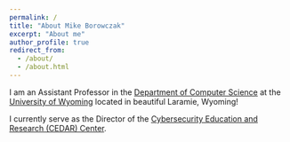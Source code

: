 ```yaml
---
permalink: /
title: "About Mike Borowczak"
excerpt: "About me"
author_profile: true
redirect_from: 
  - /about/
  - /about.html
---
```


I am an Assistant Professor in the [Department of Computer Science](http://www.uwyo/edu/cosc) at the [University of Wyoming](http://www.uwyo.edu) located in beautiful Laramie, Wyoming!

I currently serve as the Director of the [Cybersecurity Education and Research (CEDAR) Center](http://www.uwyo.edu/CEDAR).


